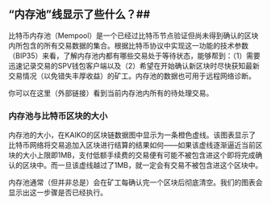 ## “内存池”线显示了些什么？##

比特币内存池（Mempool）是一个已经过比特币节点验证但尚未得到确认的区块内所包含的所有交易数据的集合。根据比特币协议中实现这一功能的技术参数（BIP35）来看，了解内存池内都有哪些交易处于等待状态，能够帮到：（1）需要迅速记录交易的SPV钱包客户端以及（2）希望在开始确认新区块时尽快获知最新交易情况（以免错失丰厚收益）的矿工。内存池的数据也可用于远程网络诊断。

你可以在这里（外部链接）看到当前内存池内所有的待处理交易。

### 内存池与比特币区块的大小 ###

内存池的大小，在KAIKO的区块链数据图中显示为一条橙色虚线。该图表显示了比特币网络将交易追加入区块进行结算的结果如何——如果该虚线逐渐逼近当前区块的大小上限即1MB，支付低额手续费的交易便有可能不被包含进这个即将完成确认的区块中。而一旦该虚线越过了1MB，就一定会有交易不被包含进这个区块中。

内存池通常（但并非总是）会在矿工每确认完一个区块后彻底清空。我们的图表会显示出这一步骤是否已经执行。
